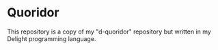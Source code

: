 Quoridor
========

This repository is a copy of my "d-quoridor" repository but written in my Delight programming language.

